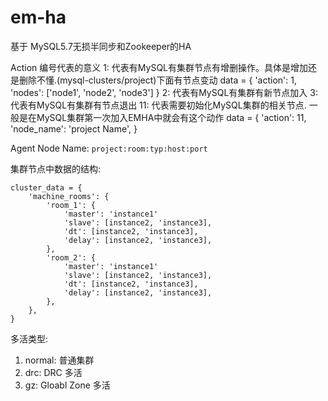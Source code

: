 # em-ha
基于 MySQL5.7无损半同步和Zookeeper的HA

Action 编号代表的意义
    1: 代表有MySQL有集群节点有增删操作。具体是增加还是删除不懂.(mysql-clusters/project)下面有节点变动
        data = {
            'action': 1,
            'nodes': ['node1', 'node2', 'node3']
        }
    2: 代表有MySQL有集群有新节点加入
    3: 代表有MySQL有集群有节点退出
    11: 代表需要初始化MySQL集群的相关节点. 一般是在MySQL集群第一次加入EMHA中就会有这个动作
        data = {
            'action': 11,
            'node_name': 'project Name',
        }

Agent Node Name: `project:room:typ:host:port`

集群节点中数据的结构:

```
cluster_data = {
    'machine_rooms': {
        'room_1': {
            'master': 'instance1'
            'slave': [instance2, 'instance3],
            'dt': [instance2, 'instance3],
            'delay': [instance2, 'instance3],
        },
        'room_2': {
            'master': 'instance1'
            'slave': [instance2, 'instance3],
            'dt': [instance2, 'instance3],
            'delay': [instance2, 'instance3],
        },
    },
}
```

多活类型:

1. normal: 普通集群
2. drc: DRC 多活
3. gz: Gloabl Zone 多活

